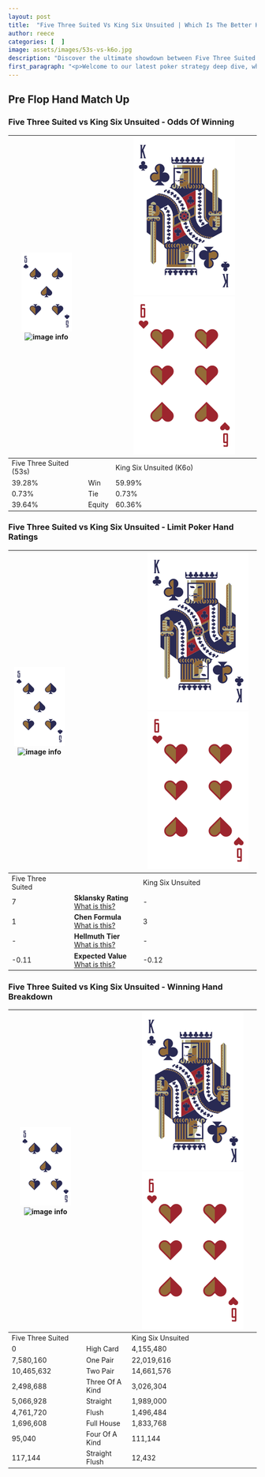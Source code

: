```yaml
---
layout: post
title:  "Five Three Suited Vs King Six Unsuited | Which Is The Better Hand In Poker? A Complete Guide"
author: reece
categories: [  ]
image: assets/images/53s-vs-k6o.jpg
description: "Discover the ultimate showdown between Five Three Suited and King Six Unsuited in poker! Uncover the odds, strategies, and scenarios where one hand triumphs over the other. Get ready to up your poker game with this thrilling analysis."
first_paragraph: "<p>Welcome to our latest poker strategy deep dive, where we're pitting two distinct hands against each other in a high-stakes showdown: Five Three Suited vs King Six Unsuited.</p><p>In the dynamic world of poker, every decision counts, and knowing which hand holds the upper hand is key to your success at the table.</p><p>In this article, we'll dissect these two hands, explore the scenarios where one dominates the other, and equip you with the knowledge to make strategic choices that can tip the odds in your favor.</p><p>Get ready to unravel the intriguing dynamics of these poker hands and elevate your game to new heights.</p>"
---
```




[comment]: # (sp0)

## Pre Flop Hand Match Up

<div class="table hand-ratings" markdown="1"> 



### Five Three Suited vs King Six Unsuited - Odds Of Winning


    
| ![image info](assets/images/hand1/5.png) ![image info](assets/images/hand1/3s.png) |  | ![image info](assets/images/hand2/K.png) ![image info](assets/images/hand2/6o.png) |
| -------- | -------- | -------- |
| Five Three Suited (53s) |  | King Six Unsuited (K6o) |
| 39.28% | Win | 59.99% |
| 0.73% | Tie | 0.73% |
| 39.64% | Equity | 60.36% |




[comment]: # (sp1)



### Five Three Suited vs King Six Unsuited - Limit Poker Hand Ratings


    
| ![image info](assets/images/hand1/5.png) ![image info](assets/images/hand1/3s.png) |  | ![image info](assets/images/hand2/K.png) ![image info](assets/images/hand2/6o.png) |
| -------- | -------- | -------- |
| Five Three Suited |  | King Six Unsuited |
| 7 | **Sklansky Rating** [What is this?](/sklansky-rating-explained) | - |
| 1 | **Chen Formula** [What is this?](/chen-formula-explained) | 3 |
| - | **Hellmuth Tier** [What is this?](/Hellmuth-tier-explained) | - |
| -0.11 | **Expected Value** [What is this?](/expected-value-explained) | -0.12 |




[comment]: # (sp2)



### Five Three Suited vs King Six Unsuited - Winning Hand Breakdown


    
| ![image info](assets/images/hand1/5.png) ![image info](assets/images/hand1/3s.png) |  | ![image info](assets/images/hand2/K.png) ![image info](assets/images/hand2/6o.png) |
| -------- | -------- | -------- |
| Five Three Suited |  | King Six Unsuited |
| 0 | High Card | 4,155,480 |
| 7,580,160 | One Pair | 22,019,616 |
| 10,465,632 | Two Pair | 14,661,576 |
| 2,498,688 | Three Of A Kind | 3,026,304 |
| 5,066,928 | Straight | 1,989,000 |
| 4,761,720 | Flush | 1,496,484 |
| 1,696,608 | Full House | 1,833,768 |
| 95,040 | Four Of A Kind | 111,144 |
| 117,144 | Straight Flush | 12,432 |




[comment]: # (sp3)



</div>

[comment]: # (sp4)



[comment]: # (sp5)

